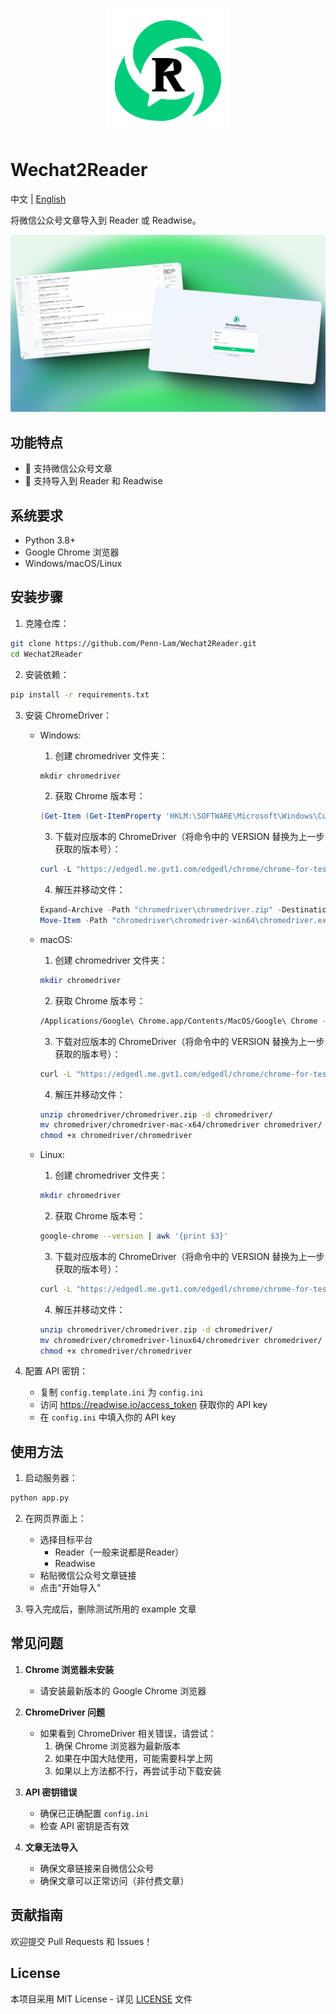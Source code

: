 <p align="center">
  <img src="images/logo.png" alt="Wechat2Reader Logo" width="200">
</p>

# Wechat2Reader

中文 | [English](README_EN.md)

将微信公众号文章导入到 Reader 或 Readwise。

<p align="center">
  <img src="images/page.png" alt="Wechat2Reader Web Interface" width="600">
</p>

## 功能特点
- 📱 支持微信公众号文章
- 🔄 支持导入到 Reader 和 Readwise

## 系统要求

- Python 3.8+
- Google Chrome 浏览器
- Windows/macOS/Linux

## 安装步骤

1. 克隆仓库：
```bash
git clone https://github.com/Penn-Lam/Wechat2Reader.git
cd Wechat2Reader
```

2. 安装依赖：
```bash
pip install -r requirements.txt
```

3. 安装 ChromeDriver：
   - Windows:
     1. 创建 chromedriver 文件夹：
     ```powershell
     mkdir chromedriver
     ```
     2. 获取 Chrome 版本号：
     ```powershell
     (Get-Item (Get-ItemProperty 'HKLM:\SOFTWARE\Microsoft\Windows\CurrentVersion\App Paths\chrome.exe').'(Default)').VersionInfo.FileVersion
     ```
     3. 下载对应版本的 ChromeDriver（将命令中的 VERSION 替换为上一步获取的版本号）：
     ```powershell
     curl -L "https://edgedl.me.gvt1.com/edgedl/chrome/chrome-for-testing/VERSION/win64/chromedriver-win64.zip" -o chromedriver\chromedriver.zip
     ```
     4. 解压并移动文件：
     ```powershell
     Expand-Archive -Path "chromedriver\chromedriver.zip" -DestinationPath "chromedriver" -Force
     Move-Item -Path "chromedriver\chromedriver-win64\chromedriver.exe" -Destination "chromedriver\chromedriver.exe" -Force
     ```

   - macOS:
     1. 创建 chromedriver 文件夹：
     ```bash
     mkdir chromedriver
     ```
     2. 获取 Chrome 版本号：
     ```bash
     /Applications/Google\ Chrome.app/Contents/MacOS/Google\ Chrome --version | awk '{print $3}'
     ```
     3. 下载对应版本的 ChromeDriver（将命令中的 VERSION 替换为上一步获取的版本号）：
     ```bash
     curl -L "https://edgedl.me.gvt1.com/edgedl/chrome/chrome-for-testing/VERSION/mac-x64/chromedriver-mac-x64.zip" -o chromedriver/chromedriver.zip
     ```
     4. 解压并移动文件：
     ```bash
     unzip chromedriver/chromedriver.zip -d chromedriver/
     mv chromedriver/chromedriver-mac-x64/chromedriver chromedriver/
     chmod +x chromedriver/chromedriver
     ```

   - Linux:
     1. 创建 chromedriver 文件夹：
     ```bash
     mkdir chromedriver
     ```
     2. 获取 Chrome 版本号：
     ```bash
     google-chrome --version | awk '{print $3}'
     ```
     3. 下载对应版本的 ChromeDriver（将命令中的 VERSION 替换为上一步获取的版本号）：
     ```bash
     curl -L "https://edgedl.me.gvt1.com/edgedl/chrome/chrome-for-testing/VERSION/linux64/chromedriver-linux64.zip" -o chromedriver/chromedriver.zip
     ```
     4. 解压并移动文件：
     ```bash
     unzip chromedriver/chromedriver.zip -d chromedriver/
     mv chromedriver/chromedriver-linux64/chromedriver chromedriver/
     chmod +x chromedriver/chromedriver
     ```

4. 配置 API 密钥：
   - 复制 `config.template.ini` 为 `config.ini`
   - 访问 https://readwise.io/access_token 获取你的 API key
   - 在 `config.ini` 中填入你的 API key

## 使用方法

1. 启动服务器：
```bash
python app.py
```

2. 在网页界面上：
   - 选择目标平台
      - Reader（一般来说都是Reader）
      - Readwise
   - 粘贴微信公众号文章链接
   - 点击"开始导入"

3. 导入完成后，删除测试所用的 example 文章

## 常见问题

1. **Chrome 浏览器未安装**
   - 请安装最新版本的 Google Chrome 浏览器

2. **ChromeDriver 问题**
   - 如果看到 ChromeDriver 相关错误，请尝试：
     1. 确保 Chrome 浏览器为最新版本
     2. 如果在中国大陆使用，可能需要科学上网
     3. 如果以上方法都不行，再尝试手动下载安装

3. **API 密钥错误**
   - 确保已正确配置 `config.ini`
   - 检查 API 密钥是否有效

4. **文章无法导入**
   - 确保文章链接来自微信公众号
   - 确保文章可以正常访问（非付费文章）

## 贡献指南

欢迎提交 Pull Requests 和 Issues！

## License

本项目采用 MIT License - 详见 [LICENSE](LICENSE.txt) 文件
